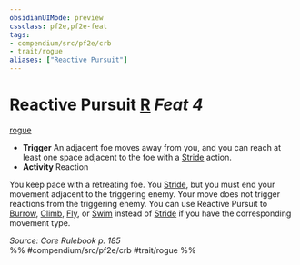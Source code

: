 ```yaml
---
obsidianUIMode: preview
cssclass: pf2e,pf2e-feat
tags:
- compendium/src/pf2e/crb
- trait/rogue
aliases: ["Reactive Pursuit"]
---
```

# Reactive Pursuit  [R](chapter-9-playing-the-game.md#Actions "Reaction") *Feat 4*  
[rogue](Reference/Rules/Traits/rogue.md "Rogue Class Trait")  

- **Trigger** An adjacent foe moves away from you, and you can reach at least one space adjacent to the foe with a [Stride](stride.md) action.
- **Activity** Reaction

You keep pace with a retreating foe. You [Stride](stride.md), but you must end your movement adjacent to the triggering enemy. Your move does not trigger reactions from the triggering enemy. You can use Reactive Pursuit to [Burrow](burrow.md), [Climb](climb.md), [Fly](Reference/Rules/Actions/fly.md), or [Swim](swim.md) instead of [Stride](stride.md) if you have the corresponding movement type.

*Source: Core Rulebook p. 185*  
%% #compendium/src/pf2e/crb #trait/rogue %%